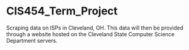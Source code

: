 # CIS454_Term_Project 
Scraping data on ISPs in Cleveland, OH. This data will then be provided through a website hosted on the Cleveland State Computer Science Department servers.
